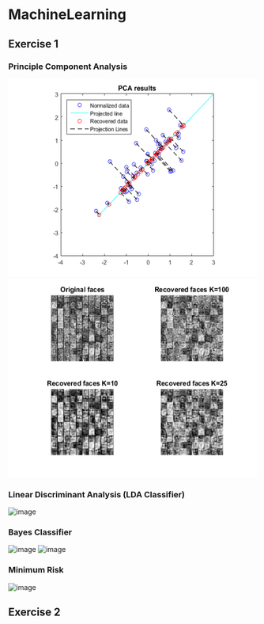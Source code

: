 # MachineLearning

## Exercise 1

### Principle Component Analysis


<img src="/photos/pca.png" width="600" height="400" /><img src="/photos/pca_on_faces.png" width="600" height="400" />

### Linear Discriminant Analysis (LDA Classifier)
![image](https://user-images.githubusercontent.com/34278399/139542582-46dc23d9-4493-4bb4-bed9-e000d7859a4b.png)

### Bayes Classifier

![image](https://user-images.githubusercontent.com/34278399/139542592-8b60d7d7-e7a0-49eb-9e75-498155b64d09.png)
![image](https://user-images.githubusercontent.com/34278399/139542594-5fc0c040-cafa-4422-a2e3-c6027427cd23.png)

### Minimum Risk

![image](https://user-images.githubusercontent.com/34278399/139542595-a36e2c0b-1823-4186-8546-115860c53b47.png)

## Exercise 2
